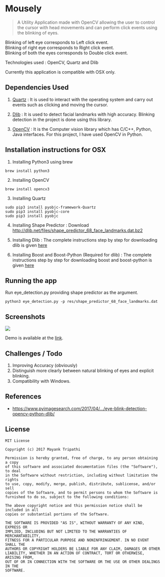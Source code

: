 # Mousely

> A Utility Application made with OpenCV allowing the user to control the cursor with head movements and can perform click events using the blinking of eyes. 

Blinking of left eye corresponds to Left click event.<br />
Blinking of right eye corresponds to Right click event.<br />
Blinking of both the eyes corresponds to Double click event.

Technologies used : OpenCV, Quartz and Dlib 

Currently this application is compatible with OSX only.

## Dependencies Used

1. [Quartz](https://github.com/mayank408/Mousely/edit/master/README.md) : It is used to interact with the operating system and carry out events such as clicking and moving the cursor.

2. [Dlib](http://blog.dlib.net/2014/08/real-time-face-pose-estimation.html) : It is used to detect facial landmarks with high accuracy. Blinking detection in the project is done using this library.

3. [OpenCV](https://opencv.org) : It is the Computer vision library which has C/C++, Python, Java interfaces. For this project, I have used OpenCV in Python.



## Installation instructions for OSX

1. Installing Python3 using brew

```
brew install python3
```

2. Installing OpenCV

```
brew install opencv3
```

3. Installing Quartz
```
sudo pip3 install pyobjc-framework-Quartz
sudo pip3 install pyobjc-core
sudo pip3 install pyobjc
```

4. Installing Shape Predictor : Download http://dlib.net/files/shape_predictor_68_face_landmarks.dat.bz2

5. Installing Dlib : The complete instructions step by step for downloading dlib is given [here](https://www.learnopencv.com/install-dlib-on-macos/)

6. Installing Boost and Boost-Python (Required for dlib) : The complete instructions step by step for downloading boost and boost-python is given [here](https://www.pyimagesearch.com/2015/04/27/installing-boost-and-boost-python-on-osx-with-homebrew/)


## Running the app

Run eye_detection.py providing shape predictor as the argument.

```
python3 eye_detection.py -p res/shape_predictor_68_face_landmarks.dat 
```

## Screenshots

![](https://github.com/mayank408/Mousely/blob/master/img_demo/Screen%20Shot%202017-10-21%20at%206.19.26%20PM.png)

Demo is available at the [link](https://drive.google.com/file/d/1pJwu-km2y708ohy1PWVJtKd2lDEGu_lx/view?usp=sharing).

## Challenges / Todo

1. Improving Accuracy (obviously)
2. Distinguish more clearly between natural blinking of eyes and explicit blinking.
3. Compatibility with Windows.

## References

* https://www.pyimagesearch.com/2017/04/.../eye-blink-detection-opencv-python-dlib/

## License

```
MIT License

Copyright (c) 2017 Mayank Tripathi

Permission is hereby granted, free of charge, to any person obtaining a copy
of this software and associated documentation files (the "Software"), to deal
in the Software without restriction, including without limitation the rights
to use, copy, modify, merge, publish, distribute, sublicense, and/or sell
copies of the Software, and to permit persons to whom the Software is
furnished to do so, subject to the following conditions:

The above copyright notice and this permission notice shall be included in all
copies or substantial portions of the Software.

THE SOFTWARE IS PROVIDED "AS IS", WITHOUT WARRANTY OF ANY KIND, EXPRESS OR
IMPLIED, INCLUDING BUT NOT LIMITED TO THE WARRANTIES OF MERCHANTABILITY,
FITNESS FOR A PARTICULAR PURPOSE AND NONINFRINGEMENT. IN NO EVENT SHALL THE
AUTHORS OR COPYRIGHT HOLDERS BE LIABLE FOR ANY CLAIM, DAMAGES OR OTHER
LIABILITY, WHETHER IN AN ACTION OF CONTRACT, TORT OR OTHERWISE, ARISING FROM,
OUT OF OR IN CONNECTION WITH THE SOFTWARE OR THE USE OR OTHER DEALINGS IN THE
SOFTWARE.
```














